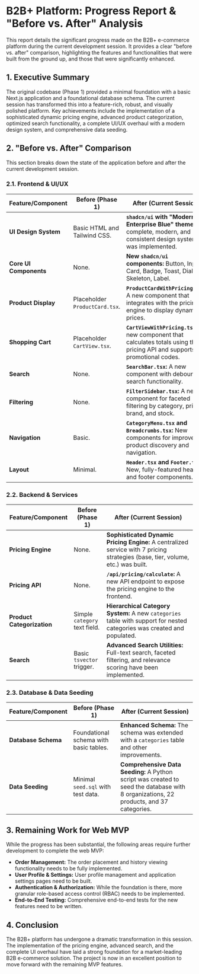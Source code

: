 # B2B+ Platform: Progress Report & "Before vs. After" Analysis

This report details the significant progress made on the B2B+ e-commerce platform during the current development session. It provides a clear "before vs. after" comparison, highlighting the features and functionalities that were built from the ground up, and those that were significantly enhanced.

## 1. Executive Summary

The original codebase (Phase 1) provided a minimal foundation with a basic Next.js application and a foundational database schema. The current session has transformed this into a feature-rich, robust, and visually polished platform. Key achievements include the implementation of a sophisticated dynamic pricing engine, advanced product categorization, optimized search functionality, a complete UI/UX overhaul with a modern design system, and comprehensive data seeding.

## 2. "Before vs. After" Comparison

This section breaks down the state of the application before and after the current development session.

### 2.1. Frontend & UI/UX

| Feature/Component | Before (Phase 1) | After (Current Session) |
| --- | --- | --- |
| **UI Design System** | Basic HTML and Tailwind CSS. | **`shadcn/ui` with "Modern Enterprise Blue" theme.** A complete, modern, and consistent design system was implemented. |
| **Core UI Components** | None. | **New `shadcn/ui` components:** Button, Input, Card, Badge, Toast, Dialog, Skeleton, Label. |
| **Product Display** | Placeholder `ProductCard.tsx`. | **`ProductCardWithPricing.tsx`:** A new component that integrates with the pricing engine to display dynamic prices. |
| **Shopping Cart** | Placeholder `CartView.tsx`. | **`CartViewWithPricing.tsx`:** A new component that calculates totals using the pricing API and supports promotional codes. |
| **Search** | None. | **`SearchBar.tsx`:** A new component with debounced search functionality. |
| **Filtering** | None. | **`FilterSidebar.tsx`:** A new component for faceted filtering by category, price, brand, and stock. |
| **Navigation** | Basic. | **`CategoryMenu.tsx` and `Breadcrumbs.tsx`:** New components for improved product discovery and navigation. |
| **Layout** | Minimal. | **`Header.tsx` and `Footer.tsx`:** New, fully-featured header and footer components. |

### 2.2. Backend & Services

| Feature/Component | Before (Phase 1) | After (Current Session) |
| --- | --- | --- |
| **Pricing Engine** | None. | **Sophisticated Dynamic Pricing Engine:** A centralized service with 7 pricing strategies (base, tier, volume, etc.) was built. |
| **Pricing API** | None. | **`/api/pricing/calculate`:** A new API endpoint to expose the pricing engine to the frontend. |
| **Product Categorization** | Simple `category` text field. | **Hierarchical Category System:** A new `categories` table with support for nested categories was created and populated. |
| **Search** | Basic `tsvector` trigger. | **Advanced Search Utilities:** Full-text search, faceted filtering, and relevance scoring have been implemented. |

### 2.3. Database & Data Seeding

| Feature/Component | Before (Phase 1) | After (Current Session) |
| --- | --- | --- |
| **Database Schema** | Foundational schema with basic tables. | **Enhanced Schema:** The schema was extended with a `categories` table and other improvements. |
| **Data Seeding** | Minimal `seed.sql` with test data. | **Comprehensive Data Seeding:** A Python script was created to seed the database with 8 organizations, 22 products, and 37 categories. |

## 3. Remaining Work for Web MVP

While the progress has been substantial, the following areas require further development to complete the web MVP:

*   **Order Management:** The order placement and history viewing functionality needs to be fully implemented.
*   **User Profile & Settings:** User profile management and application settings pages need to be built.
*   **Authentication & Authorization:** While the foundation is there, more granular role-based access control (RBAC) needs to be implemented.
*   **End-to-End Testing:** Comprehensive end-to-end tests for the new features need to be written.

## 4. Conclusion

The B2B+ platform has undergone a dramatic transformation in this session. The implementation of the pricing engine, advanced search, and the complete UI overhaul have laid a strong foundation for a market-leading B2B e-commerce solution. The project is now in an excellent position to move forward with the remaining MVP features.
